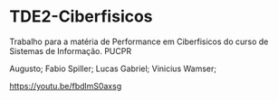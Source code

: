 # TDE2-Ciberfisicos
Trabalho para a matéria de Performance em Ciberfisicos do curso de Sistemas de Informação. PUCPR

Augusto; 
Fabio Spiller;
Lucas Gabriel;
Vinicius Wamser;

https://youtu.be/fbdlmS0axsg
